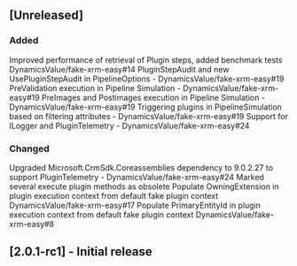 ## [Unreleased]

### Added

Improved performance of retrieval of Plugin steps, added benchmark tests DynamicsValue/fake-xrm-easy#14
PluginStepAudit and new UsePluginStepAudit in PipelineOptions - DynamicsValue/fake-xrm-easy#19
PreValidation execution in Pipeline Simulation - DynamicsValue/fake-xrm-easy#19
PreImages and Postimages execution in Pipeline Simulation - DynamicsValue/fake-xrm-easy#19
Triggering plugins in PipelineSimulation based on filtering attributes - DynamicsValue/fake-xrm-easy#19
Support for ILogger and PluginTelemetry - DynamicsValue/fake-xrm-easy#24

### Changed

Upgraded Microsoft.CrmSdk.Coreassemblies dependency to 9.0.2.27 to support PluginTelemetry - DynamicsValue/fake-xrm-easy#24
Marked several execute plugin methods as obsolete
Populate OwningExtension in plugin execution context from default fake plugin context DynamicsValue/fake-xrm-easy#17
Populate PrimaryEntityId in plugin execution context from default fake plugin context DynamicsValue/fake-xrm-easy#8

## [2.0.1-rc1] - Initial release